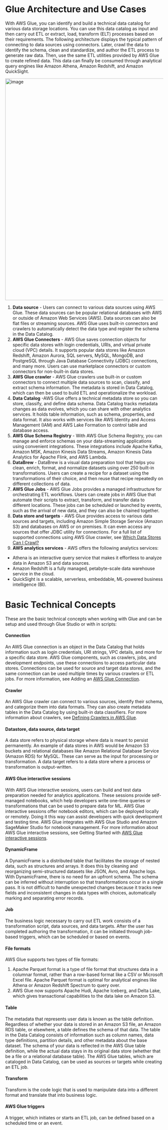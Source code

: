 # Glue Architecture and Use Cases
With AWS Glue, you can identify and build a technical data catalog for various data storage locations. You can use this data catalog as input and then carry out ETL or extract, load, transform (ELT) processes based on their requirements. The following architecture displays the typical pattern of connecting to data sources using connectors. Later, crawl the data to identify the schema, clean and standardize, and author the ETL process to generate raw data. Then, use the same ETL utilities provided by AWS Glue to create refined data. This data can finally be consumed through analytical query engines like Amazon Athena, Amazon Redshift, and Amazon QuickSight.

<img width="1296" height="705" alt="image" src="https://github.com/user-attachments/assets/95bc46f9-1cf3-4f86-8589-2b8a9ac3d816" />

1. **Data source** - Users can connect to various data sources using AWS Glue. These data sources can be popular relational databases with AWS or outside of Amazon Web Services (AWS). Data sources can also be flat files or streaming sources. AWS Glue uses built-in connectors and crawlers to automatically detect the data type and register the schema in the Data Catalog.
2. **AWS Glue Connecters** - AWS Glue saves connection objects for specific data stores with login credentials, URIs, and virtual private cloud (VPC) details. It supports popular data stores like Amazon Redshift, Amazon Aurora, SQL servers, MySQL, MongoDB, and PostgreSQL through Java Database Connectivity (JDBC) connections, and many more. Users can use marketplace connectors or custom connectors for non-built-in data stores.
3. **AWS Glue crawler** - AWS Glue crawlers use built-in or custom connectors to connect multiple data sources to scan, classify, and extract schema information. The metadata is stored in Data Catalog, which can then be used to build ETL and operationalize the workload.
4. **Data Catalog** -AWS Glue offers a technical metadata store so you can store, classify, and define data schema. Data Catalog tracks metadata changes as data evolves, which you can share with other analytics services. It holds table information, such as schema, properties, and data format. It also works with services like AWS Identity and Access Management (IAM) and AWS Lake Formation to control table and database access.
5. **AWS Glue Schema Registry** - With AWS Glue Schema Registry, you can manage and enforce schemas on your data-streaming applications using convenient integrations. These integrations include Apache Kafka, Amazon MSK, Amazon Kinesis Data Streams, Amazon Kinesis Data Analytics for Apache Flink, and AWS Lambda.
6. **DataBrew** - DataBrew is a visual data preparation tool that helps you clean, enrich, format, and normalize datasets using over 250 built-in transformations. Users can create a recipe for a dataset using the transformations of their choice, and then reuse that recipe repeatedly on different collections of data.
7. **AWS Glue Jobs** - AWS Glue Jobs provides a managed infrastructure for orchestrating ETL workflows. Users can create jobs in AWS Glue that automate their scripts to extract, transform, and transfer data to different locations. These jobs can be scheduled or launched by events, such as the arrival of new data, and they can also be chained together.
8. **Data store and targets** - AWS Glue provides access to various data sources and targets, including Amazon Simple Storage Service (Amazon S3) and databases on AWS or on premises. It can even access any sources that offer JDBC utility for connections. For a full list of supported connections using AWS Glue crawler, see [Which Data Stores Can I Crawl?](https://docs.aws.amazon.com/glue/latest/dg/crawler-data-stores.html)
9. **AWS analytics services** - AWS offers the following analytics services:
  - Athena is an interactive query service that makes it effortless to analyze data in Amazon S3 and data sources. 
  - Amazon Redshift is a fully managed, petabyte-scale data warehouse service in the cloud.
  - QuickSight is a scalable, serverless, embeddable, ML-powered business intelligence (BI).

# Basic Technical Concepts
These are the basic technical concepts when working with Glue and can be setup and used through Glue Studio or with in scripts:

#### Connection
An AWS Glue connection is an object in the Data Catalog that holds information such as login credentials, URI strings, VPC details, and more for a specific data store. AWS Glue components, such as crawlers, jobs, and development endpoints, use these connections to access particular data stores. Connections can be used for source and target data stores, and the same connection can be used multiple times by various crawlers or ETL jobs. For more information, see Adding an [AWS Glue Connection](https://docs.aws.amazon.com/glue/latest/dg/console-connections.html).

#### Crawler
An AWS Glue crawler can connect to various sources, identify their schema, and categorize them into data formats. They can also create metadata tables in the Data Catalog by using built-in data classifiers. For more information about crawlers, see [Defining Crawlers in AWS Glue](https://docs.aws.amazon.com/glue/latest/dg/add-crawler.html).

#### Datastore, data source, data target
A data store refers to physical storage where data is meant to persist permanently. An example of data stores in AWS would be Amazon S3 buckets and relational databases like Amazon Relational Database Service (Amazon RDS) for MySQL. These can serve as the input for processing or transformation. A data target refers to a data store where a process or transformation is output-written.

#### AWS Glue interactive sessions
With AWS Glue interactive sessions, users can build and test data preparation needed for analytics applications. These sessions provide self-managed notebooks, which help developers write one-time queries or transformations that can be used to prepare data for ML. AWS Glue interactive sessions offer notebook editors, which can be deployed locally or remotely. Doing it this way can assist developers with quick development and testing time. AWS Glue integrates with AWS Glue Studio and Amazon SageMaker Studio for notebook management. For more information about AWS Glue interactive sessions, see Getting Started with [AWS Glue interactive sessions](https://docs.aws.amazon.com/glue/latest/dg/interactive-sessions.html).

#### DynamicFrame
A DynamicFrame is a distributed table that facilitates the storage of nested data, such as structures and arrays. It does this by cleaning and reorganizing semi-structured datasets like JSON, Avro, and Apache logs. With DynamicFrame, there is no need for an upfront schema. The schema can be inferred without interruption so that transformations occur in a single pass. It is not difficult to handle unexpected changes because it tracks new fields and inconsistent changes in data types with choices, automatically marking and separating error records.

#### Job
The business logic necessary to carry out ETL work consists of a transformation script, data sources, and data targets. After the user has completed authoring the transformation, it can be initiated through job-based triggers, which can be scheduled or based on events.

#### File formats
AWS Glue supports two types of file formats:
1. Apache Parquet format is a type of file format that structures data in a columnar format, rather than a row-based format like a CSV or Microsoft Excel file. Apache Parquet format is optimal for analytical engines like Athena or Amazon Redshift Spectrum to query over.
2. AWS Glue now supports Apache Hudi, Apache Iceberg, and Delta Lake, which gives transactional capabilities to the data lake on Amazon S3.

#### Table
The metadata that represents user data is known as the table definition. Regardless of whether your data is stored in an Amazon S3 file, an Amazon RDS table, or elsewhere, a table defines the schema of that data. The table in the Data Catalog consists of information such as column names, data type definitions, partition details, and other metadata about the base dataset. The schema of your data is reflected in the AWS Glue table definition, while the actual data stays in its original data store (whether that be a file or a relational database table). The AWS Glue tables, which are cataloged in Data Catalog, can be used as sources or targets while creating an ETL job.

#### Transform
Transform is the code logic that is used to manipulate data into a different format and translate that into business logic.

#### AWS Glue triggers
A trigger, which initiates or starts an ETL job, can be defined based on a scheduled time or an event.

